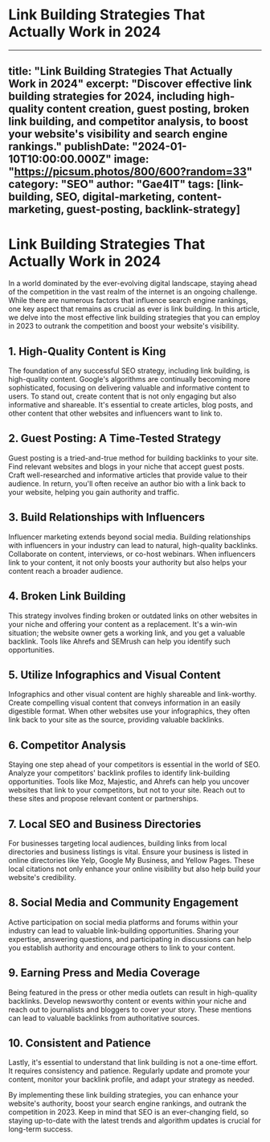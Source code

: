 # Link Building Strategies That Actually Work in 2024

---
title: "Link Building Strategies That Actually Work in 2024"
excerpt: "Discover effective link building strategies for 2024, including high-quality content creation, guest posting, broken link building, and competitor analysis, to boost your website's visibility and search engine rankings."
publishDate: "2024-01-10T10:00:00.000Z"
image: "https://picsum.photos/800/600?random=33"
category: "SEO"
author: "Gae4IT"
tags: [link-building, SEO, digital-marketing, content-marketing, guest-posting, backlink-strategy]
---

# Link Building Strategies That Actually Work in 2024

In a world dominated by the ever-evolving digital landscape, staying ahead of the competition in the vast realm of the internet is an ongoing challenge. While there are numerous factors that influence search engine rankings, one key aspect that remains as crucial as ever is link building. In this article, we delve into the most effective link building strategies that you can employ in 2023 to outrank the competition and boost your website's visibility.

## 1. High-Quality Content is King

The foundation of any successful SEO strategy, including link building, is high-quality content. Google's algorithms are continually becoming more sophisticated, focusing on delivering valuable and informative content to users. To stand out, create content that is not only engaging but also informative and shareable. It's essential to create articles, blog posts, and other content that other websites and influencers want to link to.

## 2. Guest Posting: A Time-Tested Strategy

Guest posting is a tried-and-true method for building backlinks to your site. Find relevant websites and blogs in your niche that accept guest posts. Craft well-researched and informative articles that provide value to their audience. In return, you'll often receive an author bio with a link back to your website, helping you gain authority and traffic.

## 3. Build Relationships with Influencers

Influencer marketing extends beyond social media. Building relationships with influencers in your industry can lead to natural, high-quality backlinks. Collaborate on content, interviews, or co-host webinars. When influencers link to your content, it not only boosts your authority but also helps your content reach a broader audience.

## 4. Broken Link Building

This strategy involves finding broken or outdated links on other websites in your niche and offering your content as a replacement. It's a win-win situation; the website owner gets a working link, and you get a valuable backlink. Tools like Ahrefs and SEMrush can help you identify such opportunities.

## 5. Utilize Infographics and Visual Content

Infographics and other visual content are highly shareable and link-worthy. Create compelling visual content that conveys information in an easily digestible format. When other websites use your infographics, they often link back to your site as the source, providing valuable backlinks.

## 6. Competitor Analysis

Staying one step ahead of your competitors is essential in the world of SEO. Analyze your competitors' backlink profiles to identify link-building opportunities. Tools like Moz, Majestic, and Ahrefs can help you uncover websites that link to your competitors, but not to your site. Reach out to these sites and propose relevant content or partnerships.

## 7. Local SEO and Business Directories

For businesses targeting local audiences, building links from local directories and business listings is vital. Ensure your business is listed in online directories like Yelp, Google My Business, and Yellow Pages. These local citations not only enhance your online visibility but also help build your website's credibility.

## 8. Social Media and Community Engagement

Active participation on social media platforms and forums within your industry can lead to valuable link-building opportunities. Sharing your expertise, answering questions, and participating in discussions can help you establish authority and encourage others to link to your content.

## 9. Earning Press and Media Coverage

Being featured in the press or other media outlets can result in high-quality backlinks. Develop newsworthy content or events within your niche and reach out to journalists and bloggers to cover your story. These mentions can lead to valuable backlinks from authoritative sources.

## 10. Consistent and Patience

Lastly, it's essential to understand that link building is not a one-time effort. It requires consistency and patience. Regularly update and promote your content, monitor your backlink profile, and adapt your strategy as needed.

By implementing these link building strategies, you can enhance your website's authority, boost your search engine rankings, and outrank the competition in 2023. Keep in mind that SEO is an ever-changing field, so staying up-to-date with the latest trends and algorithm updates is crucial for long-term success.